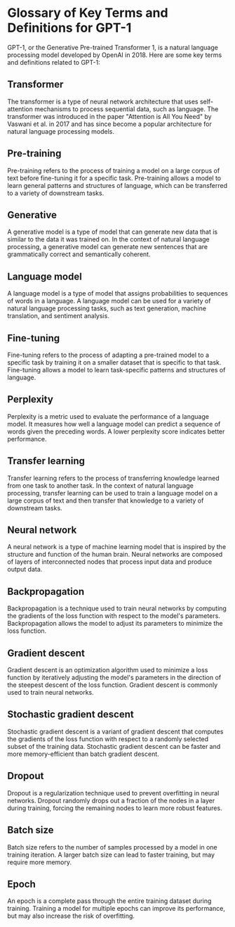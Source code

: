 # Glossary of Key Terms and Definitions for GPT-1

GPT-1, or the Generative Pre-trained Transformer 1, is a natural language processing model developed by OpenAI in 2018. Here are some key terms and definitions related to GPT-1:

## Transformer

The transformer is a type of neural network architecture that uses self-attention mechanisms to process sequential data, such as language. The transformer was introduced in the paper "Attention is All You Need" by Vaswani et al. in 2017 and has since become a popular architecture for natural language processing models.

## Pre-training

Pre-training refers to the process of training a model on a large corpus of text before fine-tuning it for a specific task. Pre-training allows a model to learn general patterns and structures of language, which can be transferred to a variety of downstream tasks.

## Generative

A generative model is a type of model that can generate new data that is similar to the data it was trained on. In the context of natural language processing, a generative model can generate new sentences that are grammatically correct and semantically coherent.

## Language model

A language model is a type of model that assigns probabilities to sequences of words in a language. A language model can be used for a variety of natural language processing tasks, such as text generation, machine translation, and sentiment analysis.

## Fine-tuning

Fine-tuning refers to the process of adapting a pre-trained model to a specific task by training it on a smaller dataset that is specific to that task. Fine-tuning allows a model to learn task-specific patterns and structures of language.

## Perplexity

Perplexity is a metric used to evaluate the performance of a language model. It measures how well a language model can predict a sequence of words given the preceding words. A lower perplexity score indicates better performance.

## Transfer learning

Transfer learning refers to the process of transferring knowledge learned from one task to another task. In the context of natural language processing, transfer learning can be used to train a language model on a large corpus of text and then transfer that knowledge to a variety of downstream tasks.

## Neural network

A neural network is a type of machine learning model that is inspired by the structure and function of the human brain. Neural networks are composed of layers of interconnected nodes that process input data and produce output data.

## Backpropagation

Backpropagation is a technique used to train neural networks by computing the gradients of the loss function with respect to the model's parameters. Backpropagation allows the model to adjust its parameters to minimize the loss function.

## Gradient descent

Gradient descent is an optimization algorithm used to minimize a loss function by iteratively adjusting the model's parameters in the direction of the steepest descent of the loss function. Gradient descent is commonly used to train neural networks.

## Stochastic gradient descent

Stochastic gradient descent is a variant of gradient descent that computes the gradients of the loss function with respect to a randomly selected subset of the training data. Stochastic gradient descent can be faster and more memory-efficient than batch gradient descent.

## Dropout

Dropout is a regularization technique used to prevent overfitting in neural networks. Dropout randomly drops out a fraction of the nodes in a layer during training, forcing the remaining nodes to learn more robust features.

## Batch size

Batch size refers to the number of samples processed by a model in one training iteration. A larger batch size can lead to faster training, but may require more memory.

## Epoch

An epoch is a complete pass through the entire training dataset during training. Training a model for multiple epochs can improve its performance, but may also increase the risk of overfitting.
